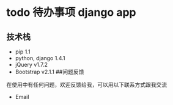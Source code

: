 # todo 待办事项 django app

## 技术栈
+ pip 1.1
+ python, django 1.4.1
+ jQuery v1.7.2
+ Bootstrap v2.1.1
##问题反馈

在使用中有任何问题，欢迎反馈给我，可以用以下联系方式跟我交流

* Email
